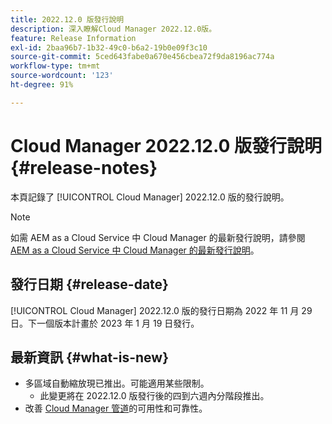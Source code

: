```yaml
---
title: 2022.12.0 版發行說明
description: 深入瞭解Cloud Manager 2022.12.0版。
feature: Release Information
exl-id: 2baa96b7-1b32-49c0-b6a2-19b0e09f3c10
source-git-commit: 5ced643fabe0a670e456cbea72f9da8196ac774a
workflow-type: tm+mt
source-wordcount: '123'
ht-degree: 91%

---
```


# Cloud Manager 2022.12.0 版發行說明 {#release-notes}

本頁記錄了 [!UICONTROL Cloud Manager] 2022.12.0 版的發行說明。

>[!NOTE]
>
>如需 AEM as a Cloud Service 中 Cloud Manager 的最新發行說明，請參閱 [AEM as a Cloud Service 中 Cloud Manager 的最新發行說明](https://experienceleague.adobe.com/zh-hant/docs/experience-manager-cloud-service/content/release-notes/cloud-manager/current)。

## 發行日期 {#release-date}

[!UICONTROL Cloud Manager] 2022.12.0 版的發行日期為 2022 年 11 月 29 日。下一個版本計畫於 2023 年 1 月 19 日發行。

## 最新資訊 {#what-is-new}

* 多區域自動縮放現已推出。可能適用某些限制。
   * 此變更將在 2022.12.0 版發行後的四到六週內分階段推出。
* 改善 [Cloud Manager 管道](/help/overview/ci-cd-pipelines.md)的可用性和可靠性。

